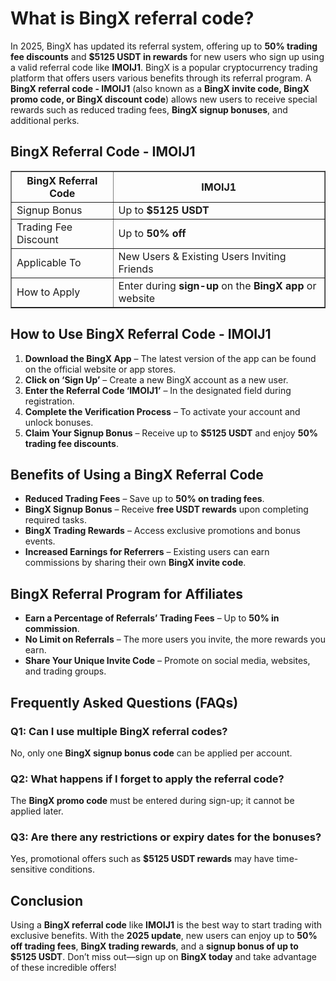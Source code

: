 <h1>What is BingX referral code?</h1>

<p>In 2025, BingX has updated its referral system, offering up to <strong>50% trading fee discounts</strong> and <strong>$5125 USDT in rewards</strong> for new users who sign up using a valid referral code like <strong>IMOIJ1</strong>. BingX is a popular cryptocurrency trading platform that offers users various benefits through its referral program. A <strong>BingX referral code - IMOIJ1</strong> (also known as a <strong>BingX invite code, BingX promo code, or BingX discount code</strong>) allows new users to receive special rewards such as reduced trading fees, <strong>BingX signup bonuses</strong>, and additional perks.</p>

<h2>BingX Referral Code - IMOIJ1</h2>
<table border="1">
    <tr>
        <th>BingX Referral Code</th>
        <th>IMOIJ1</th>
    </tr>
    <tr>
        <td>Signup Bonus</td>
        <td>Up to <strong>$5125 USDT</strong></td>
    </tr>
    <tr>
        <td>Trading Fee Discount</td>
        <td>Up to <strong>50% off</strong></td>
    </tr>
    <tr>
        <td>Applicable To</td>
        <td>New Users &amp; Existing Users Inviting Friends</td>
    </tr>
    <tr>
        <td>How to Apply</td>
        <td>Enter during <strong>sign-up</strong> on the <strong>BingX app</strong> or website</td>
    </tr>
</table>

<h2>How to Use BingX Referral Code - IMOIJ1</h2>
<ol>
    <li><strong>Download the BingX App</strong> – The latest version of the app can be found on the official website or app stores.</li>
    <li><strong>Click on ‘Sign Up’</strong> – Create a new BingX account as a new user.</li>
    <li><strong>Enter the Referral Code ‘IMOIJ1’</strong> – In the designated field during registration.</li>
    <li><strong>Complete the Verification Process</strong> – To activate your account and unlock bonuses.</li>
    <li><strong>Claim Your Signup Bonus</strong> – Receive up to <strong>$5125 USDT</strong> and enjoy <strong>50% trading fee discounts</strong>.</li>
</ol>

<h2>Benefits of Using a BingX Referral Code</h2>
<ul>
    <li><strong>Reduced Trading Fees</strong> – Save up to <strong>50% on trading fees</strong>.</li>
    <li><strong>BingX Signup Bonus</strong> – Receive <strong>free USDT rewards</strong> upon completing required tasks.</li>
    <li><strong>BingX Trading Rewards</strong> – Access exclusive promotions and bonus events.</li>
    <li><strong>Increased Earnings for Referrers</strong> – Existing users can earn commissions by sharing their own <strong>BingX invite code</strong>.</li>
</ul>

<h2>BingX Referral Program for Affiliates</h2>
<ul>
    <li><strong>Earn a Percentage of Referrals’ Trading Fees</strong> – Up to <strong>50% in commission</strong>.</li>
    <li><strong>No Limit on Referrals</strong> – The more users you invite, the more rewards you earn.</li>
    <li><strong>Share Your Unique Invite Code</strong> – Promote on social media, websites, and trading groups.</li>
</ul>

<h2>Frequently Asked Questions (FAQs)</h2>
<h3>Q1: Can I use multiple BingX referral codes?</h3>
<p>No, only one <strong>BingX signup bonus code</strong> can be applied per account.</p>

<h3>Q2: What happens if I forget to apply the referral code?</h3>
<p>The <strong>BingX promo code</strong> must be entered during sign-up; it cannot be applied later.</p>

<h3>Q3: Are there any restrictions or expiry dates for the bonuses?</h3>
<p>Yes, promotional offers such as <strong>$5125 USDT rewards</strong> may have time-sensitive conditions.</p>

<h2>Conclusion</h2>
<p>Using a <strong>BingX referral code</strong> like <strong>IMOIJ1</strong> is the best way to start trading with exclusive benefits. With the <strong>2025 update</strong>, new users can enjoy up to <strong>50% off trading fees</strong>, <strong>BingX trading rewards</strong>, and a <strong>signup bonus of up to $5125 USDT</strong>. Don’t miss out—sign up on <strong>BingX today</strong> and take advantage of these incredible offers!</p>
